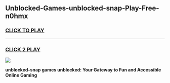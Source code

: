 
## Unblocked-Games-unblocked-snap-Play-Free-n0hmx
<h3>
<a href="https://premium76.site?title=unblocked-snap&ref=18A1">CLICK TO PLAY</a></h3>
<hr>

<h3>
<a href="https://premium76.site?title=unblocked-snap&ref=18A1">CLICK 2 PLAY</a>
  
</h3>

<a href="https://premium76.site?title=unblocked-snap&ref=18A1"><img src="https://clearcache.store/games.png"></a>


**unblocked-snap games unblocked: Your Gateway to Fun and Accessible Online Gaming**
